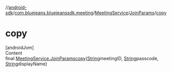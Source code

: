 //[android-sdk](../../../../index.md)/[com.bluejeans.bluejeanssdk.meeting](../../index.md)/[MeetingService](../index.md)/[JoinParams](index.md)/[copy](copy.md)



# copy  
[androidJvm]  
Content  
final [MeetingService.JoinParams](index.md)[copy](copy.md)([String](https://developer.android.com/reference/kotlin/java/lang/String.html)meetingID, [String](https://developer.android.com/reference/kotlin/java/lang/String.html)passcode, [String](https://developer.android.com/reference/kotlin/java/lang/String.html)displayName)  
  



